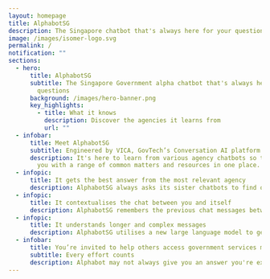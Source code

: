 ```yaml
---
layout: homepage
title: AlphabotSG
description: The Singapore chatbot that's always here for your questions
image: /images/isomer-logo.svg
permalink: /
notification: ""
sections:
  - hero:
      title: AlphabotSG
      subtitle: The Singapore Government alpha chatbot that's always here for your
        questions
      background: /images/hero-banner.png
      key_highlights:
        - title: What it knows
          description: Discover the agencies it learns from
          url: ""
  - infobar:
      title: Meet AlphabotSG
      subtitle: Engineered by VICA, GovTech’s Conversation AI platform
      description: It's here to learn from various agency chatbots so that we can help
        you with a range of common matters and resources in one place.
  - infopic:
      title: It gets the best answer from the most relevant agency
      description: AlphabotSG always asks its sister chatbots to find out which is more confident to answer you relevantly, so you don't need to search multiple websites to get one thing done.
  - infopic:
      title: It contextualises the chat between you and itself
      description: AlphabotSG remembers the previous chat messages between you and itself, so that the continued interaction is more relevant. This context will only be active until the chat session is closed.
  - infopic:
      title: It understands longer and complex messages
      description: AlphabotSG utilises a new large language model to generate the best possible reply in case no other agency chatbots can reply confidently. Depending on the nature of the question, it may give you a concise or elaborate response, chooses to not answer, or asks a follow up question.
  - infobar:
      title: You’re invited to help others access government services more intuitively on messaging
      subtitle: Every effort counts
      description: Alphabot may not always give you an answer you're expecting, so we'd like your help to tell us where you think is acceptable or not. Thank you for your generosity in helping Singapore to build a smarter nation and be able to assist citizens who prefer getting help beyond a website.
---
```

